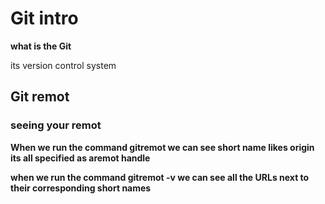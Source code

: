 # Git intro 
**what is the Git**

its version control system 

## Git remot

### seeing your remot 

**When we run the command gitremot we can see short name likes origin its all specified as aremot handle**

**when we run the command gitremot -v we can see all the URLs next to their corresponding short names**


